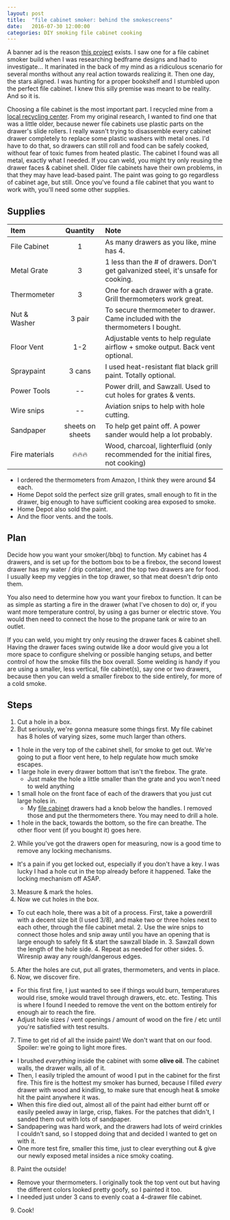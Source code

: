 ```yaml
---
layout: post
title:  "file cabinet smoker: behind the smokescreens"
date:   2016-07-30 12:00:00
categories: DIY smoking file cabinet cooking
---
```


A banner ad is the reason [this project](/projects/file-cabinet.html) exists. I saw one for a file cabinet smoker build when I was researching bedframe designs and had to investigate... It marinated in the back of my mind as a ridiculous scenario for several months without any real action towards realizing it. Then one day, the stars aligned. I was hunting for a proper bookshelf and I stumbled upon the perfect file cabinet. I knew this silly premise was meant to be reality. And so it is.

Choosing a file cabinet is the most important part. I recycled mine from a [local recycling center](http://www.rebuildingcenter.org/). From my original research, I wanted to find one that was a little older, because newer file cabinets use plastic parts on the drawer's slide rollers. I really wasn't trying to disassemble every cabinet drawer completely to replace some plastic washers with metal ones. I'd have to do that, so drawers can still roll and food can be safely cooked, without fear of toxic fumes from heated plastic. The cabinet I found was all metal, exactly what I needed. If you can weld, you might try only reusing the drawer faces & cabinet shell. Older file cabinets have their own problems, in that they may have lead-based paint. The paint was going to go regardless of cabinet age, but still. Once you've found a file cabinet that you want to work with, you'll need some other supplies.

## Supplies

| __Item__      | __Quantity__ | __Note__                                                                            |
| :------------ |:------------:| :---------------------------------------------------------------------------------- |
| File Cabinet  | 1            |  As many drawers as you like, mine has 4.                                           |
| Metal Grate   | 3            |  1 less than the # of drawers. Don't get galvanized steel, it's unsafe for cooking. |
| Thermometer   | 3            |  One for each drawer with a grate. Grill thermometers work great.                   |
| Nut & Washer  | 3 pair       |  To secure thermometer to drawer. Came included with the thermometers I bought.     |
| Floor Vent    | 1-2          |  Adjustable vents to help regulate airflow + smoke output. Back vent optional.      |
| Spraypaint    | 3 cans       |  I used heat-resistant flat black grill paint. Totally optional.                    |
| Power Tools   | --           |  Power drill, and Sawzall. Used to cut holes for grates & vents.                    |
| Wire snips    | --           |  Aviation snips to help with hole cutting.                                          |
| Sandpaper     | sheets on sheets |  To help get paint off. A power sander would help a lot probably.               |
| Fire materials| 🔥🔥🔥        | Wood, charcoal, lighterfluid (only recommended for the initial fires, not cooking)  |

* I ordered the thermometers from Amazon, I think they were around $4 each.
* Home Depot sold the perfect size grill grates, small enough to fit in the drawer, big enough to have sufficient cooking area exposed to smoke.
* Home Depot also sold the paint.
* And the floor vents. and the tools.

## Plan
Decide how you want your smoker(/bbq) to function. My cabinet has 4 drawers, and is set up for the bottom box to be a firebox, the second lowest drawer has my water / drip container, and the top two drawers are for food. I usually keep my veggies in the top drawer, so that meat doesn't drip onto them.

You also need to determine how you want your firebox to function. It can be as simple as starting a fire in the drawer (what I've chosen to do) or, if you want more temperature control, by using a gas burner or electric stove. You would then need to connect the hose to the propane tank or wire to an outlet.

If you can weld, you might try only reusing the drawer faces & cabinet shell. Having the drawer faces swing outwide like a door would give you a lot more space to configure shelving or possible hanging setups, and better control of how the smoke fills the box overall. Some welding is handy if you are using a smaller, less vertical, file cabinet(s), say one or two drawers, because then you can weld a smaller firebox to the side entirely, for more of a cold smoke.

## Steps
1. Cut a hole in a box.
2. But seriously, we're gonna measure some things first. My file cabinet has 8 holes of varying sizes, some much larger than others.
  * 1 hole in the very top of the cabinet shell, for smoke to get out. We're going to put a floor vent here, to help regulate how much smoke escapes.
  * 1 large hole in every drawer bottom that isn't the firebox. The grate.
    - Just make the hole a little smaller than the grate and you won't need to weld anything
  * 1 small hole on the front face of each of the drawers that you just cut large holes in.
    - My [file cabinet](/projects/file-cabinet.html) drawers had a knob below the handles. I removed those and put the thermometers there. You may need to drill a hole.
  * 1 hole in the back, towards the bottom, so the fire can breathe. The other floor vent (if you bought it) goes here.
2. While you've got the drawers open for measuring, now is a good time to remove any locking mechanisms.
  * It's a pain if you get locked out, especially if you don't have a key. I was lucky I had a hole cut in the top already before it happened. Take the locking mechanism off ASAP.
3. Measure & mark the holes.
4. Now we cut holes in the box.
  * To cut each hole, there was a bit of a process. First, take a powerdrill with a decent size bit (I used 3/8), and make two or three holes next to each other, through the file cabinet metal.
    2. Use the wire snips to connect those holes and snip away until you have an opening that is large enough to safely fit & start the sawzall blade in.
    3. Sawzall down the length of the hole side.
    4. Repeat as needed for other sides.
    5. Wiresnip away any rough/dangerous edges.
5. After the holes are cut, put all grates, thermometers, and vents in place.
6. Now, we discover fire.
  * For this first fire, I just wanted to see if things would burn, temperatures would rise, smoke would travel through drawers, etc. etc. Testing. This is where I found I needed to remove the vent on the bottom entirely for enough air to reach the fire.
  * Adjust hole sizes / vent openings / amount of wood on the fire / etc until you're satisfied with test results.
7. Time to get rid of all the inside paint! We don't want that on our food. Spoiler: we're going to light more fires.
  * I brushed _everything_ inside the cabinet with some __olive oil__. The cabinet walls, the drawer walls, all of it.
  * Then, I easily tripled the amount of wood I put in the cabinet for the first fire. This fire is the hottest my smoker has burned, because I filled _every_ drawer with wood and kindling, to make sure that enough heat & smoke hit the paint anywhere it was.
  * When this fire died out, almost all of the paint had either burnt off or easily peeled away in large, crisp, flakes. For the patches that didn't, I sanded them out with lots of sandpaper.
  * Sandpapering was hard work, and the drawers had lots of weird crinkles I couldn't sand, so I stopped doing that and decided I wanted to get on with it.
  * One more test fire, smaller this time, just to clear everything out & give our newly exposed metal insides a nice smoky coating.
8. Paint the outside!
  * Remove your thermometers. I originally took the top vent out but having the different colors looked pretty goofy, so I painted it too.
  * I needed just under 3 cans to evenly coat a 4-drawer file cabinet.
9. Cook!
